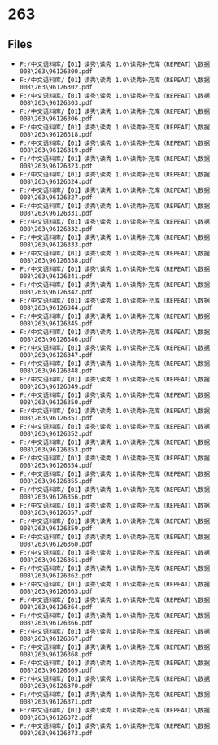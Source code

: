 # 263

## Files

- `F:/中文语料库/【01】读秀\读秀 1.0\读秀补充库（REPEAT）\数据008\263\96126300.pdf`
- `F:/中文语料库/【01】读秀\读秀 1.0\读秀补充库（REPEAT）\数据008\263\96126302.pdf`
- `F:/中文语料库/【01】读秀\读秀 1.0\读秀补充库（REPEAT）\数据008\263\96126303.pdf`
- `F:/中文语料库/【01】读秀\读秀 1.0\读秀补充库（REPEAT）\数据008\263\96126306.pdf`
- `F:/中文语料库/【01】读秀\读秀 1.0\读秀补充库（REPEAT）\数据008\263\96126318.pdf`
- `F:/中文语料库/【01】读秀\读秀 1.0\读秀补充库（REPEAT）\数据008\263\96126319.pdf`
- `F:/中文语料库/【01】读秀\读秀 1.0\读秀补充库（REPEAT）\数据008\263\96126323.pdf`
- `F:/中文语料库/【01】读秀\读秀 1.0\读秀补充库（REPEAT）\数据008\263\96126324.pdf`
- `F:/中文语料库/【01】读秀\读秀 1.0\读秀补充库（REPEAT）\数据008\263\96126327.pdf`
- `F:/中文语料库/【01】读秀\读秀 1.0\读秀补充库（REPEAT）\数据008\263\96126331.pdf`
- `F:/中文语料库/【01】读秀\读秀 1.0\读秀补充库（REPEAT）\数据008\263\96126332.pdf`
- `F:/中文语料库/【01】读秀\读秀 1.0\读秀补充库（REPEAT）\数据008\263\96126333.pdf`
- `F:/中文语料库/【01】读秀\读秀 1.0\读秀补充库（REPEAT）\数据008\263\96126338.pdf`
- `F:/中文语料库/【01】读秀\读秀 1.0\读秀补充库（REPEAT）\数据008\263\96126341.pdf`
- `F:/中文语料库/【01】读秀\读秀 1.0\读秀补充库（REPEAT）\数据008\263\96126342.pdf`
- `F:/中文语料库/【01】读秀\读秀 1.0\读秀补充库（REPEAT）\数据008\263\96126344.pdf`
- `F:/中文语料库/【01】读秀\读秀 1.0\读秀补充库（REPEAT）\数据008\263\96126345.pdf`
- `F:/中文语料库/【01】读秀\读秀 1.0\读秀补充库（REPEAT）\数据008\263\96126346.pdf`
- `F:/中文语料库/【01】读秀\读秀 1.0\读秀补充库（REPEAT）\数据008\263\96126347.pdf`
- `F:/中文语料库/【01】读秀\读秀 1.0\读秀补充库（REPEAT）\数据008\263\96126348.pdf`
- `F:/中文语料库/【01】读秀\读秀 1.0\读秀补充库（REPEAT）\数据008\263\96126349.pdf`
- `F:/中文语料库/【01】读秀\读秀 1.0\读秀补充库（REPEAT）\数据008\263\96126350.pdf`
- `F:/中文语料库/【01】读秀\读秀 1.0\读秀补充库（REPEAT）\数据008\263\96126351.pdf`
- `F:/中文语料库/【01】读秀\读秀 1.0\读秀补充库（REPEAT）\数据008\263\96126352.pdf`
- `F:/中文语料库/【01】读秀\读秀 1.0\读秀补充库（REPEAT）\数据008\263\96126353.pdf`
- `F:/中文语料库/【01】读秀\读秀 1.0\读秀补充库（REPEAT）\数据008\263\96126354.pdf`
- `F:/中文语料库/【01】读秀\读秀 1.0\读秀补充库（REPEAT）\数据008\263\96126355.pdf`
- `F:/中文语料库/【01】读秀\读秀 1.0\读秀补充库（REPEAT）\数据008\263\96126356.pdf`
- `F:/中文语料库/【01】读秀\读秀 1.0\读秀补充库（REPEAT）\数据008\263\96126357.pdf`
- `F:/中文语料库/【01】读秀\读秀 1.0\读秀补充库（REPEAT）\数据008\263\96126359.pdf`
- `F:/中文语料库/【01】读秀\读秀 1.0\读秀补充库（REPEAT）\数据008\263\96126360.pdf`
- `F:/中文语料库/【01】读秀\读秀 1.0\读秀补充库（REPEAT）\数据008\263\96126361.pdf`
- `F:/中文语料库/【01】读秀\读秀 1.0\读秀补充库（REPEAT）\数据008\263\96126362.pdf`
- `F:/中文语料库/【01】读秀\读秀 1.0\读秀补充库（REPEAT）\数据008\263\96126363.pdf`
- `F:/中文语料库/【01】读秀\读秀 1.0\读秀补充库（REPEAT）\数据008\263\96126364.pdf`
- `F:/中文语料库/【01】读秀\读秀 1.0\读秀补充库（REPEAT）\数据008\263\96126366.pdf`
- `F:/中文语料库/【01】读秀\读秀 1.0\读秀补充库（REPEAT）\数据008\263\96126367.pdf`
- `F:/中文语料库/【01】读秀\读秀 1.0\读秀补充库（REPEAT）\数据008\263\96126368.pdf`
- `F:/中文语料库/【01】读秀\读秀 1.0\读秀补充库（REPEAT）\数据008\263\96126369.pdf`
- `F:/中文语料库/【01】读秀\读秀 1.0\读秀补充库（REPEAT）\数据008\263\96126370.pdf`
- `F:/中文语料库/【01】读秀\读秀 1.0\读秀补充库（REPEAT）\数据008\263\96126371.pdf`
- `F:/中文语料库/【01】读秀\读秀 1.0\读秀补充库（REPEAT）\数据008\263\96126372.pdf`
- `F:/中文语料库/【01】读秀\读秀 1.0\读秀补充库（REPEAT）\数据008\263\96126373.pdf`
